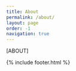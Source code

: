 ```yaml
---
title: About
permalink: /about/
layout: page
order: -1
navigation: true
---
```


[ABOUT]

{% include footer.html %}